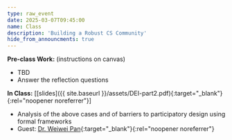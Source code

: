 ```yaml
---
type: raw_event
date: 2025-03-07T09:45:00
name: Class
description: 'Building a Robust CS Community'
hide_from_announcments: true
---
```


**Pre-class Work:** (instructions on canvas)
* TBD
* Answer the reflection questions  


**In Class:** \[[slides]({{ site.baseurl }}/assets/DEI-part2.pdf){:target="_blank"}{:rel="noopener noreferrer"}\]
* Analysis of the above cases and of barriers to participatory design using formal frameworks
* Guest: [Dr. Weiwei Pan](https://onefishy.github.io/){:target="_blank"}{:rel="noopener noreferrer"}
